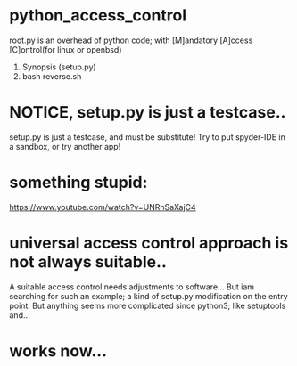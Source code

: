 # python_access_control
root.py is an overhead of python code; with [M]andatory [A]ccess [C]ontrol(for linux or openbsd)
1) Synopsis (setup.py)
2) bash reverse.sh
   
# NOTICE, setup.py is just a testcase..
setup.py is just a testcase, and must be substitute! Try to put spyder-IDE in a sandbox, or try another app!
# something stupid:
https://www.youtube.com/watch?v=UNRnSaXajC4
# universal access control approach is not always suitable..
A suitable access control needs adjustments to software... But iam searching for such an example;
a kind of setup.py  modification on the entry point. But anything seems more complicated since python3; like setuptools and..
# works  now...
